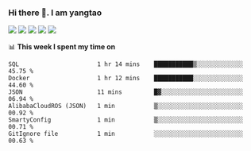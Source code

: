 ### Hi there 👋. I am yangtao 

<!-- **runtu666/runtu666** is a ✨ _special_ ✨ repository because its `README.md` (this file) appears on your GitHub profile. -->

![](https://github-profile-summary-cards.vercel.app/api/cards/profile-details?username=runtu666&theme=github)
![](https://github-profile-summary-cards.vercel.app/api/cards/repos-per-language?username=runtu666&theme=github)
![](https://github-profile-summary-cards.vercel.app/api/cards/most-commit-language?username=runtu666&theme=github)
![](https://github-profile-summary-cards.vercel.app/api/cards/stats?&username=runtu666&theme=github)
![](https://github-profile-summary-cards.vercel.app/api/cards/productive-time?username=runtu666&theme=github)

📊 **This week I spent my time on**
<!--START_SECTION:waka-->

```text
SQL                      1 hr 14 mins    ███████████▒░░░░░░░░░░░░░   45.75 %
Docker                   1 hr 12 mins    ███████████░░░░░░░░░░░░░░   44.60 %
JSON                     11 mins         █▓░░░░░░░░░░░░░░░░░░░░░░░   06.94 %
AlibabaCloudROS (JSON)   1 min           ▒░░░░░░░░░░░░░░░░░░░░░░░░   00.92 %
SmartyConfig             1 min           ▒░░░░░░░░░░░░░░░░░░░░░░░░   00.71 %
GitIgnore file           1 min           ░░░░░░░░░░░░░░░░░░░░░░░░░   00.63 %
```

<!--END_SECTION:waka-->


[comment]: <> (Here are some ideas to get you started:)

[comment]: <> (- 🔭 I’m currently working on tal)

[comment]: <> (- 🌱 I’m currently learning devops)

[comment]: <> (- 👯 I’m looking to collaborate on ...)

[comment]: <> (- 🤔 I’m looking for help with ...)

[comment]: <> (- 💬 Ask me about ...)

[comment]: <> (- 📫 How to reach me: ...)

[comment]: <> (- 😄 Pronouns: ...)

[comment]: <> (- ⚡ Fun fact: ...)
